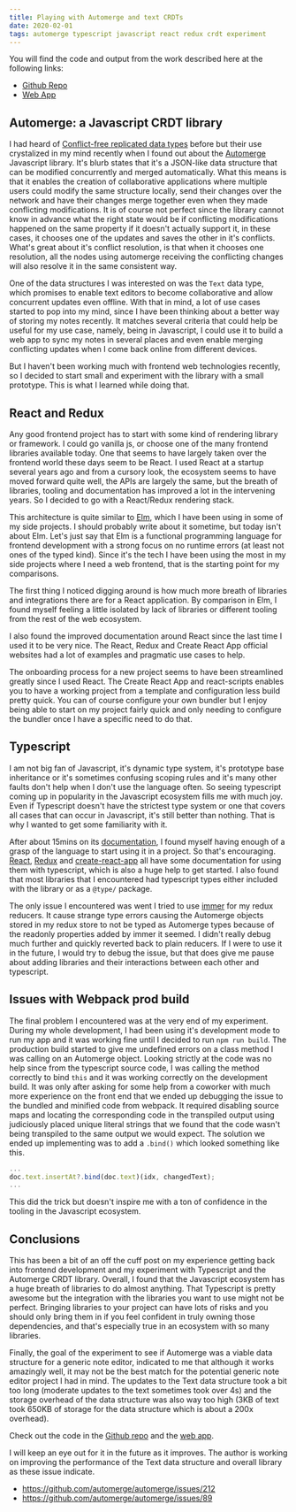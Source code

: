 ```yaml
---
title: Playing with Automerge and text CRDTs
date: 2020-02-01
tags: automerge typescript javascript react redux crdt experiment
---
```


You will find the code and output from the work described here at the following links:

- [Github Repo](https://github.com/jonfk/text-crdt-experiment-automerge-ts)
- [Web App](http://jonfk.github.io/text-crdt-experiment-automerge-ts)

## Automerge: a Javascript CRDT library

I had heard of [Conflict-free replicated data types](https://en.wikipedia.org/wiki/Conflict-free_replicated_data_type)
before but their use crystalized in my mind recently when I found out about the
[Automerge](https://github.com/automerge/automerge) Javascript library. It's blurb states that it's a JSON-like data
structure that can be modified concurrently and merged automatically. What this means is that it enables the
creation of collaborative applications where multiple users could modify the same structure locally, send their changes
over the network and have their changes merge together even when they made conflicting modifications. It is of course
not perfect since the library cannot know in advance what the right state would be if conflicting modifications happened
on the same property if it doesn't actually support it, in these cases, it chooses one of the updates and saves the
other in it's conflicts. What's great about it's conflict resolution, is that when it chooses one resolution, all the
nodes using automerge receiving the conflicting changes will also resolve it in the same consistent way.

One of the data structures I was interested on was the `Text` data type, which promises to enable text editors to
become collaborative and allow concurrent updates even offline. With that in mind, a lot of use cases started to pop
into my mind, since I have been thinking about a better way of storing my notes recently. It matches several criteria
that could help be useful for my use case, namely, being in Javascript, I could use it to build a web app to sync my notes
in several places and even enable merging conflicting updates when I come back online from different devices.

But I haven't been working much with frontend web technologies recently, so I decided to start small and experiment with
the library with a small prototype. This is what I learned while doing that.

## React and Redux

Any good frontend project has to start with some kind of rendering library or framework. I could go vanilla js, or choose
one of the many frontend libraries available today. One that seems to have largely taken over the frontend world these
days seem to be React. I used React at a startup several years ago and from a cursory look, the ecosystem seems to have
moved forward quite well, the APIs are largely the same, but the breath of libraries, tooling and documentation has
improved a lot in the intervening years. So I decided to go with a React/Redux rendering stack.

This architecture is quite similar to [Elm](https://elm-lang.org/), which I have been using in some of my side projects.
I should probably write about it sometime, but today isn't about Elm. Let's just say that Elm is a functional programming
language for frontend development with a strong focus on no runtime errors (at least not ones of the typed kind). Since
it's the tech I have been using the most in my side projects where I need a web frontend, that is the starting point for
my comparisons.

The first thing I noticed digging around is how much more breath of libraries and integrations there are for a React
application. By comparison in Elm, I found myself feeling a little isolated by lack of libraries or different tooling
from the rest of the web ecosystem.

I also found the improved documentation around React since the last time I used it to be very nice. The React, Redux and
Create React App official websites had a lot of examples and pragmatic use cases to help.

The onboarding process for a new project seems to have been streamlined greatly since I used React. The Create React App
and react-scripts enables you to have a working project from a template and configuration less build pretty quick. You
can of course configure your own bundler but I enjoy being able to start on my project fairly quick and only needing to
configure the bundler once I have a specific need to do that.

## Typescript

I am not big fan of Javascript, it's dynamic type system, it's prototype base inheritance or it's sometimes confusing scoping
rules and it's many other faults don't help when I don't use the language often. So seeing typescript coming up in popularity
in the Javascript ecosystem fills me with much joy. Even if Typescript doesn't have the strictest type system or one that
covers all cases that can occur in Javascript, it's still better than nothing. That is why I wanted to get some familiarity
with it.

After about 15mins on its [documentation](https://www.typescriptlang.org/docs/home.html), I found myself having enough of a
grasp of the language to start using it in a project. So that's encouraging.
[React](https://react-redux.js.org/using-react-redux/static-typing),
[Redux](https://redux.js.org/recipes/usage-with-typescript) and
[create-react-app](https://create-react-app.dev/docs/getting-started#creating-a-typescript-app) all have some documentation
for using them with typescript, which is also a huge help to get started. I also found that most libraries that I encountered
had typescript types either included with the library or as a `@type/` package.

The only issue I encountered was went I tried to use [immer](https://github.com/immerjs/immer) for my redux reducers. It cause
strange type errors causing the Automerge objects stored in my redux store to not be typed as Automerge types because of the
readonly properties added by immer it seemed. I didn't really debug much further and quickly reverted back to plain reducers.
If I were to use it in the future, I would try to debug the issue, but that does give me pause about adding libraries and
their interactions between each other and typescript.

## Issues with Webpack prod build

The final problem I encountered was at the very end of my experiment. During my whole development, I had been using it's
development mode to run my app and it was working fine until I decided to run `npm run build`. The production build started
to give me undefined errors on a class method I was calling on an Automerge object. Looking strictly at the code was no help
since from the typescript source code, I was calling the method correctly to bind `this` and it was working correctly on the
development build. It was only after asking for some help from a coworker with much more experience on the front end that
we ended up debugging the issue to the bundled and minified code from webpack. It required disabling source maps and locating
the corresponding code in the transpiled output using judiciously placed unique literal strings that we found that the code
wasn't being transpiled to the same output we would expect. The solution we ended up implementing was to add a `.bind()` which
looked something like this.

```js:title=src/utils/automerge.js
...
doc.text.insertAt?.bind(doc.text)(idx, changedText);
...
```

This did the trick but doesn't inspire me with a ton of confidence in the tooling in the Javascript ecosystem.

## Conclusions

This has been a bit of an off the cuff post on my experience getting back into frontend development and my experiment with
Typescript and the Automerge CRDT library. Overall, I found that the Javascript ecosystem has a huge breath of libraries
to do almost anything. That Typescript is pretty awesome but the integration with the libraries you want to use might not be
perfect. Bringing libraries to your project can have lots of risks and you should only bring them in if you feel confident
in truly owning those dependencies, and that's especially true in an ecosystem with so many libraries.

Finally, the goal of the experiment to see if Automerge was a viable data structure for a generic note editor, indicated
to me that although it works amazingly well, it may not be the best match for the potential generic note editor project I had
in mind. The updates to the Text data structure took a bit too long (moderate updates to the text sometimes took over 4s) and
the storage overhead of the data structure was also way too high (3KB of text took 650KB of storage for the data structure
which is about a 200x overhead).

Check out the code in the [Github repo](https://github.com/jonfk/text-crdt-experiment-automerge-ts) and the [web app](https://jonfk.github.io/text-crdt-experiment-automerge-ts/).

I will keep an eye out for it in the future as it improves. The author is working on improving the performance of the Text
data structure and overall library as these issue indicate.

- https://github.com/automerge/automerge/issues/212
- https://github.com/automerge/automerge/issues/89
